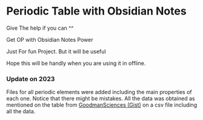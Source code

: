 # Periodic Table with Obsidian Notes

Give The help if you can ^^

Get OP with Obsidian Notes Power

Just For fun Project. But it will be useful

Hope this will be handly when you are using it in offline.

### Update on 2023

Files for all periodic elements were added including the main properties of each one. Notice that there might be mistakes. All the data was obtained as mentioned on the table from [GoodmanSciences (Gist)](https://gist.github.com/GoodmanSciences/c2dd862cd38f21b0ad36b8f96b4bf1ee) on a csv file including all the data.
